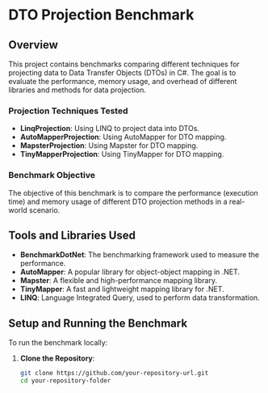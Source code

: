 # DTO Projection Benchmark

## Overview

This project contains benchmarks comparing different techniques for projecting data to Data Transfer Objects (DTOs) in C#. The goal is to evaluate the performance, memory usage, and overhead of different libraries and methods for data projection.

### Projection Techniques Tested
- **LinqProjection**: Using LINQ to project data into DTOs.
- **AutoMapperProjection**: Using AutoMapper for DTO mapping.
- **MapsterProjection**: Using Mapster for DTO mapping.
- **TinyMapperProjection**: Using TinyMapper for DTO mapping.

### Benchmark Objective
The objective of this benchmark is to compare the performance (execution time) and memory usage of different DTO projection methods in a real-world scenario.



## Tools and Libraries Used

- **BenchmarkDotNet**: The benchmarking framework used to measure the performance.
- **AutoMapper**: A popular library for object-object mapping in .NET.
- **Mapster**: A flexible and high-performance mapping library.
- **TinyMapper**: A fast and lightweight mapping library for .NET.
- **LINQ**: Language Integrated Query, used to perform data transformation.

## Setup and Running the Benchmark

To run the benchmark locally:

1. **Clone the Repository**:
   ```bash
   git clone https://github.com/your-repository-url.git
   cd your-repository-folder
